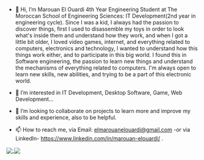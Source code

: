 - 👋 Hi, I’m Marouan El Ouardi 4th Year Engineering Student at The Moroccan School of Engineering Sciences: IT Development(2nd year in engineering cycle).
       Since I was a kid, I always had the passion to discover things, first I used to disassemble my toys in order to look what's inside them and understand how they work, and when I got a little bit older, I loved video games, internet, and everything related to computers, electronics and technology, I wanted to understand how this things work either, and to participate in this big world. I found this in Software engineering, the passion to learn new things and understand the mechanisms of everything related to computers.
       I'm always open to learn new skills, new abilities, and trying to be a part of this electronic world. 
      
- 👀 I’m interested in IT Development, Desktop Software, Game, Web Development...
- 💞️ I’m looking to collaborate on projects to learn more and improve my skills and experience, also to be helpful.
- 📫 How to reach me, via Email: elmarouanelouardi@gmail.com -or via LinkedIn- https://www.linkedin.com/in/marouan-elouardi/ .

<a href="#">
  <img align="center" src="https://readme-stats-git-main-ceiiardoor.vercel.app/api/top-langs/?username=MarouanElOuardi&langs_count=8&size_weight=0.5&count_weight=0.5" style="max-width: 100%;">
</a>
<a href="#">
  <img align="center" src="https://readme-stats-git-main-ceiiardoor.vercel.app/api?username=MarouanElOuardi&hide=stars" style="max-width: 100%;">
</a>
